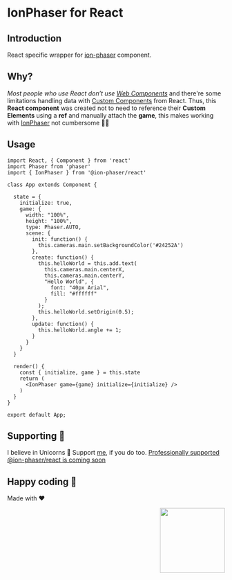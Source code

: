 # IonPhaser for React

## Introduction
React specific wrapper for [ion-phaser](https://github.com/proyecto26/ion-phaser) component.

## Why?
*Most people who use React don’t use [Web Components](https://reactjs.org/docs/web-components.html)* and there're some limitations handling data with [Custom Components](https://custom-elements-everywhere.com/) from React.
Thus, this **React component** was created not to need to reference their **Custom Elements** using a **ref** and manually attach the **game**, this makes working with [IonPhaser](https://github.com/proyecto26/ion-phaser) not cumbersome 👍🏻

## Usage

```tsx
import React, { Component } from 'react'
import Phaser from 'phaser'
import { IonPhaser } from '@ion-phaser/react'

class App extends Component {

  state = {
    initialize: true,
    game: {
      width: "100%",
      height: "100%",
      type: Phaser.AUTO,
      scene: {
        init: function() {
          this.cameras.main.setBackgroundColor('#24252A')
        },
        create: function() {
          this.helloWorld = this.add.text(
            this.cameras.main.centerX, 
            this.cameras.main.centerY, 
            "Hello World", { 
              font: "40px Arial", 
              fill: "#ffffff" 
            }
          );
          this.helloWorld.setOrigin(0.5);
        },
        update: function() {
          this.helloWorld.angle += 1;
        }
      }
    }
  }

  render() {
    const { initialize, game } = this.state
    return (
      <IonPhaser game={game} initialize={initialize} />
    )
  }
}

export default App;
```


## Supporting 🍻
I believe in Unicorns 🦄
Support [me](http://www.paypal.me/jdnichollsc/2), if you do too.
[Professionally supported @ion-phaser/react is coming soon](https://tidelift.com/subscription/pkg/npm--ion-phaser-react?utm_source=npm--ion-phaser-react&utm_medium=referral&utm_campaign=readme)

## Happy coding 💯
Made with ❤️

<img width="150px" src="https://avatars0.githubusercontent.com/u/28855608?s=200&v=4" align="right">
